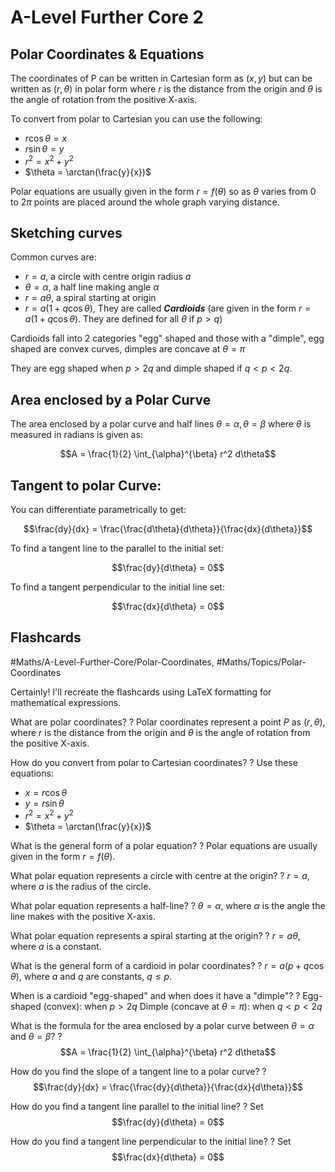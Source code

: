 # A-Level Further Core 2
## Polar Coordinates & Equations

The coordinates of P can be written in Cartesian form as $(x,y)$ but can be written as $(r,\theta)$ in polar form where $r$ is the distance from the origin and $\theta$ is the angle of rotation from the positive X-axis.

To convert from polar to Cartesian you can use the following:

- $r \cos\theta = x$
- $r \sin\theta = y$
- $r^2 = x^2 + y^2$
- $\theta = \arctan(\frac{y}{x})$



Polar equations are usually given in the form $r = f(\theta)$ so as $\theta$ varies from 0 to $2\pi$ points are placed around the whole graph varying distance.

## Sketching curves

Common curves are: 
- $r = a$, a circle with centre origin radius $a$ 
- $\theta = \alpha$, a half line making angle $\alpha$ 
- $r = a\theta$, a spiral starting at origin
- $r = a(1 + q \cos\theta)$, They are called ***Cardioids*** (are given in the form $r = a(1 + q \cos\theta)$. They are defined for all $\theta$ if $p > q$)

Cardioids fall into 2 categories "egg" shaped and those with a "dimple", egg shaped are convex curves, dimples are concave at $\theta = \pi$

They are egg shaped when $p > 2q$ and dimple shaped if $q < p < 2q$.


## Area enclosed by a Polar Curve

The area enclosed by a polar curve and half lines $\theta = \alpha, \theta = \beta$ where $\theta$ is measured in radians is given as:

$$A = \frac{1}{2} \int_{\alpha}^{\beta} r^2 d\theta$$

## Tangent to polar Curve:

You can differentiate parametrically to get:

$$\frac{dy}{dx} = \frac{\frac{d\theta}{d\theta}}{\frac{dx}{d\theta}}$$

To find a tangent line to the parallel to the initial set:

$$\frac{dy}{d\theta} = 0$$

To find a tangent perpendicular to the initial line set:

$$\frac{dx}{d\theta} = 0$$

## Flashcards
#Maths/A-Level-Further-Core/Polar-Coordinates,  #Maths/Topics/Polar-Coordinates

Certainly! I'll recreate the flashcards using LaTeX formatting for mathematical expressions.

What are polar coordinates?
?
Polar coordinates represent a point $P$ as $(r,\theta)$, where $r$ is the distance from the origin and $\theta$ is the angle of rotation from the positive X-axis. <!--SR:!2024-11-03,60,310-->

How do you convert from polar to Cartesian coordinates?
?
Use these equations:
- $x = r \cos \theta$
- $y = r \sin \theta$
- $r^2 = x^2 + y^2$
- $\theta = \arctan(\frac{y}{x})$ <!--SR:!2024-10-09,44,290-->

What is the general form of a polar equation?
?
Polar equations are usually given in the form $r = f(\theta)$. <!--SR:!2024-10-18,52,310-->

What polar equation represents a circle with centre at the origin?
?
$r = a$, where $a$ is the radius of the circle. <!--SR:!2024-11-03,60,310-->

What polar equation represents a half-line?
?
$\theta = \alpha$, where $\alpha$ is the angle the line makes with the positive X-axis. <!--SR:!2024-11-03,60,310-->

What polar equation represents a spiral starting at the origin?
?
$r = a\theta$, where $a$ is a constant. <!--SR:!2024-11-03,60,310-->

What is the general form of a cardioid in polar coordinates?
?
$r = a(p + q \cos \theta)$, where $a$ and $q$ are constants, $q \leq p$. <!--SR:!2024-10-02,38,290-->

When is a cardioid "egg-shaped" and when does it have a "dimple"?
?
Egg-shaped (convex): when $p > 2q$
Dimple (concave at $\theta = \pi$): when $q < p < 2q$ <!--SR:!2024-11-03,50,250-->

What is the formula for the area enclosed by a polar curve between $\theta = \alpha$ and $\theta = \beta$?
?
$$A = \frac{1}{2} \int_{\alpha}^{\beta} r^2 d\theta$$ <!--SR:!2024-11-03,60,310-->

How do you find the slope of a tangent line to a polar curve?
?
$$\frac{dy}{dx} = \frac{\frac{dy}{d\theta}}{\frac{dx}{d\theta}}$$ <!--SR:!2024-11-03,60,310-->

How do you find a tangent line parallel to the initial line?
?
Set $$\frac{dy}{d\theta} = 0$$ <!--SR:!2024-10-06,39,290-->

How do you find a tangent line perpendicular to the initial line?
?
Set $$\frac{dx}{d\theta} = 0$$ <!--SR:!2024-10-18,44,290-->
